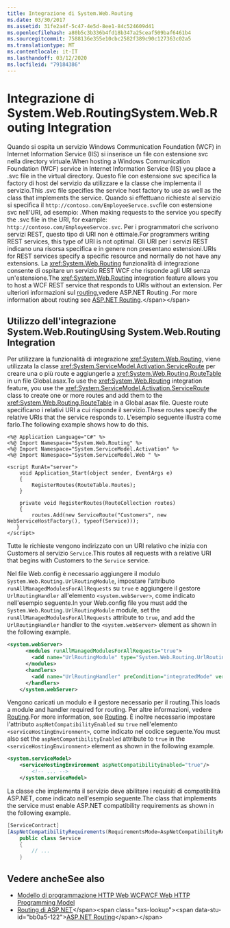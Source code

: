 ```yaml
---
title: Integrazione di System.Web.Routing
ms.date: 03/30/2017
ms.assetid: 31fe2a4f-5c47-4e5d-8ee1-84c524609d41
ms.openlocfilehash: a80b5c3b336b4fd18b347a25ceaf509baf6461b4
ms.sourcegitcommit: 7588136e355e10cbc2582f389c90c127363c02a5
ms.translationtype: MT
ms.contentlocale: it-IT
ms.lasthandoff: 03/12/2020
ms.locfileid: "79184386"
---
```

# <a name="systemwebrouting-integration"></a><span data-ttu-id="bb0a5-102">Integrazione di System.Web.Routing</span><span class="sxs-lookup"><span data-stu-id="bb0a5-102">System.Web.Routing Integration</span></span>
<span data-ttu-id="bb0a5-103">Quando si ospita un servizio Windows Communication Foundation (WCF) in Internet Information Service (IIS) si inserisce un file con estensione svc nella directory virtuale.</span><span class="sxs-lookup"><span data-stu-id="bb0a5-103">When hosting a Windows Communication Foundation (WCF) service in Internet Information Service (IIS) you place a .svc file in the virtual directory.</span></span> <span data-ttu-id="bb0a5-104">Questo file con estensione svc specifica la factory di host del servizio da utilizzare e la classe che implementa il servizio.</span><span class="sxs-lookup"><span data-stu-id="bb0a5-104">This .svc file specifies the service host factory to use as well as the class that implements the service.</span></span> <span data-ttu-id="bb0a5-105">Quando si effettuano richieste al servizio si specifica il `http://contoso.com/EmployeeServce.svc`file con estensione svc nell'URI, ad esempio: .</span><span class="sxs-lookup"><span data-stu-id="bb0a5-105">When making requests to the service you specify the .svc file in the URI, for example: `http://contoso.com/EmployeeServce.svc`.</span></span> <span data-ttu-id="bb0a5-106">Per i programmatori che scrivono servizi REST, questo tipo di URI non è ottimale.</span><span class="sxs-lookup"><span data-stu-id="bb0a5-106">For programmers writing REST services, this type of URI is not optimal.</span></span> <span data-ttu-id="bb0a5-107">Gli URI per i servizi REST indicano una risorsa specifica e in genere non presentano estensioni.</span><span class="sxs-lookup"><span data-stu-id="bb0a5-107">URIs for REST services specify a specific resource and normally do not have any extensions.</span></span> <span data-ttu-id="bb0a5-108">La <xref:System.Web.Routing> funzionalità di integrazione consente di ospitare un servizio REST WCF che risponde agli URI senza un'estensione.</span><span class="sxs-lookup"><span data-stu-id="bb0a5-108">The <xref:System.Web.Routing> integration feature allows you to host a WCF REST service that responds to URIs without an extension.</span></span> <span data-ttu-id="bb0a5-109">Per ulteriori informazioni sul [routing,](https://docs.microsoft.com/previous-versions/aspnet/cc668201(v=vs.100))vedere ASP.NET Routing .</span><span class="sxs-lookup"><span data-stu-id="bb0a5-109">For more information about routing see [ASP.NET Routing](https://docs.microsoft.com/previous-versions/aspnet/cc668201(v=vs.100)).</span></span>  
  
## <a name="using-systemwebrouting-integration"></a><span data-ttu-id="bb0a5-110">Utilizzo dell'integrazione System.Web.Routing</span><span class="sxs-lookup"><span data-stu-id="bb0a5-110">Using System.Web.Routing Integration</span></span>  
 <span data-ttu-id="bb0a5-111">Per utilizzare la funzionalità di integrazione <xref:System.Web.Routing>, viene utilizzata la classe <xref:System.ServiceModel.Activation.ServiceRoute> per creare una o più route e aggiungerle a <xref:System.Web.Routing.RouteTable> in un file Global.asax.</span><span class="sxs-lookup"><span data-stu-id="bb0a5-111">To use the <xref:System.Web.Routing> integration feature, you use the <xref:System.ServiceModel.Activation.ServiceRoute> class to create one or more routes and add them to the <xref:System.Web.Routing.RouteTable> in a Global.asax file.</span></span> <span data-ttu-id="bb0a5-112">Queste route specificano i relativi URI a cui risponde il servizio.</span><span class="sxs-lookup"><span data-stu-id="bb0a5-112">These routes specify the relative URIs that the service responds to.</span></span> <span data-ttu-id="bb0a5-113">L'esempio seguente illustra come farlo.</span><span class="sxs-lookup"><span data-stu-id="bb0a5-113">The following example shows how to do this.</span></span>  
  
```aspx-csharp  
<%@ Application Language="C#" %>  
<%@ Import Namespace="System.Web.Routing" %>  
<%@ Import Namespace="System.ServiceModel.Activation" %>  
<%@ Import Namespace="System.ServiceModel.Web " %>  
  
<script RunAt="server">  
    void Application_Start(object sender, EventArgs e)  
    {  
        RegisterRoutes(RouteTable.Routes);  
    }  
  
    private void RegisterRoutes(RouteCollection routes)  
    {  
        routes.Add(new ServiceRoute("Customers", new WebServiceHostFactory(), typeof(Service)));
   }  
</script>  
```  
  
 <span data-ttu-id="bb0a5-114">Tutte le richieste vengono indirizzato con un URI relativo che inizia con Customers al servizio `Service`.</span><span class="sxs-lookup"><span data-stu-id="bb0a5-114">This routes all requests with a relative URI that begins with Customers to the `Service` service.</span></span>  
  
 <span data-ttu-id="bb0a5-115">Nel file Web.config è necessario aggiungere il modulo `System.Web.Routing.UrlRoutingModule`, impostare l'attributo `runAllManagedModulesForAllRequests` su `true` e aggiungere il gestore `UrlRoutingHandler` all'elemento `<system.webServer>`, come indicato nell'esempio seguente.</span><span class="sxs-lookup"><span data-stu-id="bb0a5-115">In your Web.config file you must add the `System.Web.Routing.UrlRoutingModule` module, set the `runAllManagedModulesForAllRequests` attribute to `true`, and add the `UrlRoutingHandler` handler to the `<system.webServer>` element as shown in the following example.</span></span>  
  
```xml  
<system.webServer>  
      <modules runAllManagedModulesForAllRequests="true">  
        <add name="UrlRoutingModule" type="System.Web.Routing.UrlRoutingModule, System.Web, Version=4.0.0.0, Culture=neutral, PublicKeyToken=b03f5f7f11d50a3a" />  
      </modules>  
      <handlers>  
        <add name="UrlRoutingHandler" preCondition="integratedMode" verb="*" path="UrlRouting.axd"/>  
      </handlers>  
    </system.webServer>  
```  
  
 <span data-ttu-id="bb0a5-116">Vengono caricati un modulo e il gestore necessario per il routing.</span><span class="sxs-lookup"><span data-stu-id="bb0a5-116">This loads a module and handler required for routing.</span></span> <span data-ttu-id="bb0a5-117">Per altre informazioni, vedere [Routing](../../../../docs/framework/wcf/feature-details/routing.md).</span><span class="sxs-lookup"><span data-stu-id="bb0a5-117">For more information, see [Routing](../../../../docs/framework/wcf/feature-details/routing.md).</span></span> <span data-ttu-id="bb0a5-118">È inoltre necessario impostare l'attributo `aspNetCompatibilityEnabled` su `true` nell'elemento `<serviceHostingEnvironment>`, come indicato nel codice seguente.</span><span class="sxs-lookup"><span data-stu-id="bb0a5-118">You must also set the `aspNetCompatibilityEnabled` attribute to `true` in the `<serviceHostingEnvironment>` element as shown in the following example.</span></span>  
  
```xml  
<system.serviceModel>  
    <serviceHostingEnvironment aspNetCompatibilityEnabled="true"/>  
        <!-- ... -->  
    </system.serviceModel>  
```  
  
 <span data-ttu-id="bb0a5-119">La classe che implementa il servizio deve abilitare i requisiti di compatibilità ASP.NET, come indicato nell'esempio seguente.</span><span class="sxs-lookup"><span data-stu-id="bb0a5-119">The class that implements the service must enable ASP.NET compatibility requirements as shown in the following example.</span></span>  
  
```csharp
[ServiceContract]  
[AspNetCompatibilityRequirements(RequirementsMode=AspNetCompatibilityRequirementsMode.Allowed)]  
    public class Service  
    {  
        // ...  
    }  
```  
  
## <a name="see-also"></a><span data-ttu-id="bb0a5-120">Vedere anche</span><span class="sxs-lookup"><span data-stu-id="bb0a5-120">See also</span></span>

- [<span data-ttu-id="bb0a5-121">Modello di programmazione HTTP Web WCF</span><span class="sxs-lookup"><span data-stu-id="bb0a5-121">WCF Web HTTP Programming Model</span></span>](../../../../docs/framework/wcf/feature-details/wcf-web-http-programming-model.md)
- <span data-ttu-id="bb0a5-122">[Routing di ASP.NET](https://docs.microsoft.com/previous-versions/aspnet/cc668201(v=vs.100))</span><span class="sxs-lookup"><span data-stu-id="bb0a5-122">[ASP.NET Routing](https://docs.microsoft.com/previous-versions/aspnet/cc668201(v=vs.100))</span></span>
